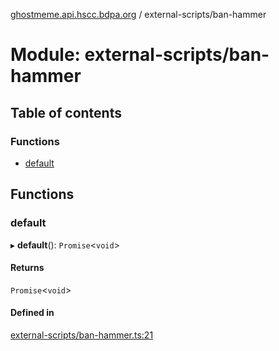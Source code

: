 [ghostmeme.api.hscc.bdpa.org](../README.md) / external-scripts/ban-hammer

# Module: external-scripts/ban-hammer

## Table of contents

### Functions

- [default](external_scripts_ban_hammer.md#default)

## Functions

### default

▸ **default**(): `Promise`<`void`\>

#### Returns

`Promise`<`void`\>

#### Defined in

[external-scripts/ban-hammer.ts:21](https://github.com/nhscc/ghostmeme.api.hscc.bdpa.org/blob/b50e614/external-scripts/ban-hammer.ts#L21)
